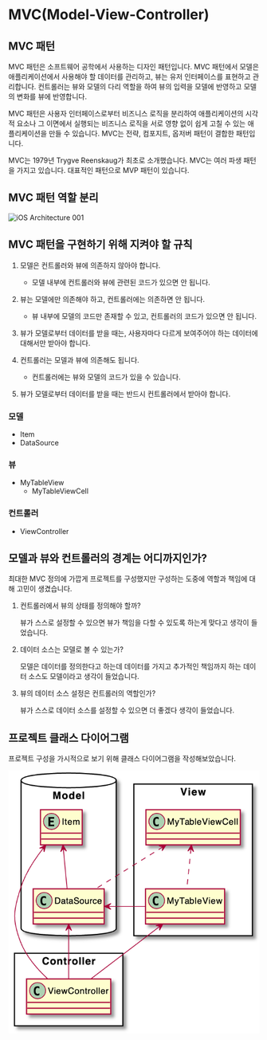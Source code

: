 # MVC(Model-View-Controller)

## MVC 패턴

MVC 패턴은 소프트웨어 공학에서 사용하는 디자인 패턴입니다. MVC 패턴에서 모델은 애플리케이션에서 사용해야 할 데이터를 관리하고, 뷰는 유저 인터페이스를 표현하고 관리합니다. 컨트롤러는 뷰와 모델의 다리 역할을 하여 뷰의 입력을 모델에 반영하고 모델의 변화를 뷰에 반영합니다.

MVC 패턴은 사용자 인터페이스로부터 비즈니스 로직을 분리하여 애플리케이션의 시각적 요소나 그 이면에서 실행되는 비즈니스 로직을 서로 영향 없이 쉽게 고칠 수 있는 애플리케이션을 만들 수 있습니다. MVC는 전략, 컴포지트, 옵저버 패턴이 결합한 패턴입니다.

MVC는 1979년 Trygve Reenskaug가 최초로 소개했습니다. MVC는 여러 파생 패턴을 가지고 있습니다. 대표적인 패턴으로 MVP 패턴이 있습니다.

## MVC 패턴 역할 분리

![iOS Architecture 001](https://user-images.githubusercontent.com/67548251/115896396-5733e300-a496-11eb-992b-82c697b5fd80.png)

## MVC 패턴을 구현하기 위해 지켜야 할 규칙

1. 모델은 컨트롤러와 뷰에 의존하지 않아야 합니다.

    - 모델 내부에 컨트롤러와 뷰에 관련된 코드가 있으면 안 됩니다.
2. 뷰는 모델에만 의존해야 하고, 컨트롤러에는 의존하면 안 됩니다.

    - 뷰 내부에 모델의 코드만 존재할 수 있고, 컨트롤러의 코드가 있으면 안 됩니다.
3. 뷰가 모델로부터 데이터를 받을 때는, 사용자마다 다르게 보여주어야 하는 데이터에 대해서만 받아야 합니다.
4. 컨트롤러는 모델과 뷰에 의존해도 됩니다.
    - 컨트롤러에는 뷰와 모델의 코드가 있을 수 있습니다.
5. 뷰가 모델로부터 데이터를 받을 때는 반드시 컨트롤러에서 받아야 합니다.

### 모델

-   Item
-   DataSource

### 뷰

-   MyTableView
    -   MyTableViewCell

### 컨트롤러

-   ViewController

## 모델과 뷰와 컨트롤러의 경계는 어디까지인가?

최대한 MVC 정의에 가깝게 프로젝트를 구성했지만 구성하는 도중에 역할과 책임에 대해 고민이 생겼습니다.

1. 컨트롤러에서 뷰의 상태를 정의해야 할까?

    뷰가 스스로 설정할 수 있으면 뷰가 책임을 다할 수 있도록 하는게 맞다고 생각이 들었습니다.

2. 데이터 소스는 모델로 볼 수 있는가?

    모델은 데이터를 정의한다고 하는데 데이터를 가지고 추가적인 책임까지 하는 데이터 소스도 모델이라고 생각이 들었습니다.

3. 뷰의 데이터 소스 설정은 컨트롤러의 역할인가?

    뷰가 스스로 데이터 소스를 설정할 수 있으면 더 좋겠다 생각이 들었습니다.

## 프로젝트 클래스 다이어그램

프로젝트 구성을 가시적으로 보기 위해 클래스 다이어그램을 작성해보았습니다.

![classDiagram](classDiagram.png)
